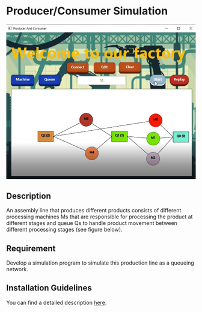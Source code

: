 # Producer/Consumer Simulation
![Start](https://github.com/alia7med/Producer-Consumer-Simulation/blob/main/sample.jpg)

## Description 
 An assembly line that produces different products consists of different processing machines Ms that are responsible for processing the product at different stages and queue Qs to handle product movement between different processing stages (see figure below). 
## Requirement 
  Develop a simulation program to simulate this production line as a queueing network.

 ## Installation Guidelines
  You can find a detailed description [here](https://github.com/alia7med/Producer-Consumer-Simulation/blob/main/producer_consumer.pdf).

 
